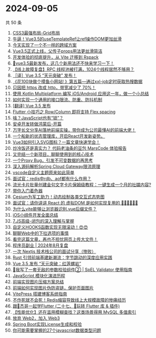 # 2024-09-05

共 50 条

<!-- BEGIN JUEJIN -->
<!-- 最后更新时间 2024-09-05 01:01:07 +0800 -->
1. [CSS3最强布局-Grid布局](https://juejin.cn/post/7409110408991522827)
1. [牛逼！Vue3.5的useTemplateRef让ref操作DOM更加丝滑](https://juejin.cn/post/7410259203175088138)
1. [今天实现了一个不一样的跨域方案](https://juejin.cn/post/7408775736797200418)
1. [Vue3.5正式上线，父传子props用法更丝滑简洁](https://juejin.cn/post/7410333135118090279)
1. [开发体验的彻底提升，从 Vite 迁移到 Rspack](https://juejin.cn/post/7410189359180415002)
1. [📢vue3.5最新发布，这几个新用法还不快来学习一下！](https://juejin.cn/post/7410241410371338240)
1. [【线上故障复盘】RPC 线程池被打满，1024个线程居然不够用？](https://juejin.cn/post/7409181068597313573)
1. [［译］Vue 3.5 “天元突破” 发布！](https://juejin.cn/post/7410316451962142731)
1. [《花100块做个摸鱼小网站! 》第五篇—通过xxl-job定时获取热搜数据](https://juejin.cn/post/7409329136555376679)
1. [只因把 https 改成 http，带宽减少了 70%！](https://juejin.cn/post/7409138396792881186)
1. [使用 Kotlin Multiplatform 编写 iOS/Android 应用这一年，做一个小总结](https://juejin.cn/post/7409238250042884108)
1. [如何实现一个通用的接口限流、防重、防抖机制](https://juejin.cn/post/7408859165433364490)
1. [[翻译] Vue 3.5 发布](https://juejin.cn/post/7410246838995615796)
1. [Flutter 小技巧之 Row/Column 即将支持  Flex.spacing](https://juejin.cn/post/7410222585210175539)
1. [啥？JavaScript也有“锁”？](https://juejin.cn/post/7409999990284697640)
1. [安卓开发转做鸿蒙后-开篇](https://juejin.cn/post/7409877909999026217)
1. [万字长文分享AI落地前端实操，带你成为公司最懂AI的前端大佬！](https://juejin.cn/post/7409191765708947465)
1. [一个船新的状态管理库，开启React开发新姿势。](https://juejin.cn/post/7408816726027337768)
1. [Vue3如何引入SVG图标？一篇文章快速学会！](https://juejin.cn/post/7408797826019704883)
1. [炒冷饭还是真实力？ 代码老油条的豆包 MarsCode 体验报告](https://juejin.cn/post/7409191765708374025)
1. [又完结一个新项目，聊聊使用到的核心技术](https://juejin.cn/post/7409333772967084058)
1. [一个Proxy Bug，引发不可变数据的再思考](https://juejin.cn/post/7408848095615746063)
1. [深入源码解析Spring Cloud Gateway限流原理](https://juejin.cn/post/7408775736797315106)
1. [vscode自定义主题原来如此简单](https://juejin.cn/post/7409181068597280805)
1. [面试官：redis中rdb、aof都有什么作用？](https://juejin.cn/post/7410220431821979648)
1. [流光卡片批量创建金句文字卡片保姆级教程：一键生成一个月的社媒内容?](https://juejin.cn/post/7409197804680527906)
1. [带你入门着色器](https://juejin.cn/post/7409497125863407616)
1. [Cesium为军工助力！动态绘制各类交互式态势图](https://juejin.cn/post/7409181068597919781)
1. [面试官：请你讲讲 React 的 虚拟DOM 是如何实现复用的 🫵🏻🫵🏻🫵🏻](https://juejin.cn/post/7409872370137612338)
1. [为什么vite能够让浏览器识别.vue后缀文件？](https://juejin.cn/post/7409991384970166298)
1. [iOS小组件开发全面总结](https://juejin.cn/post/7408931981848068096)
1. [7.JS高级-闭包的深入理解与掌握](https://juejin.cn/post/7409503443004080143)
1. [自定义HOOKS函数实现无限滚动！😍😍](https://juejin.cn/post/7409191765708816393)
1. [聊聊Web中的下拉选项的事情](https://juejin.cn/post/7409136964320346175)
1. [看完这篇文章，再也不担忧网页上传大文件！](https://juejin.cn/post/7409913195660673034)
1. [程序员副业 | 2024年8月复盘](https://juejin.cn/post/7410347333647122458)
1. [一次 Nextjs 技术栈公司的面试分享（惨败）](https://juejin.cn/post/7410289323737792539)
1. [Rust 引领前端基建新潮流：字节跳动的深度应用实践](https://juejin.cn/post/7410352164978196531)
1. [Vue 3.5 发布  “天元突破：红莲螺岩”](https://juejin.cn/post/7410332836514283520)
1. [🤯我写了一套无敌的参数校验组件② | SpEL Validator 使用指南](https://juejin.cn/post/7409580579463675943)
1. [JavaScript 模块化演进历程](https://juejin.cn/post/7409191765708931081)
1. [前端实现图片压缩方案总结](https://juejin.cn/post/7409869765176475686)
1. [前端如何实现图片伪防盗链，保护页面图片](https://juejin.cn/post/7410224960298041394)
1. [VitePress 搭建博客系统指南](https://juejin.cn/post/7409865546197893171)
1. [不作死就不会死！Redis缩容导致线上大规模故障的惨痛经历](https://juejin.cn/post/7409333772967526426)
1. [跟🤡杰哥一起学Flutter (二十七、🍞玩转 Flutter 库 & 插件)](https://juejin.cn/post/7409681956697276479)
1. [【性能优化】还在滥用模糊查找？这类场景得用 MySQL 多值索引](https://juejin.cn/post/7409872370137890866)
1. [放弃 Web2，加入 Web3](https://juejin.cn/post/7410289323737841691)
1. [Spring Boot实现License生成和校验](https://juejin.cn/post/7409809141353857062)
1. [你可能需要掌握的27个javascript数据类型问题](https://juejin.cn/post/7409965011941163020)
<!-- END JUEJIN -->